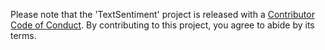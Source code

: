 Please note that the 'TextSentiment' project is released with a
[Contributor Code of Conduct](CODE_OF_CONDUCT.md).
By contributing to this project, you agree to abide by its terms.
